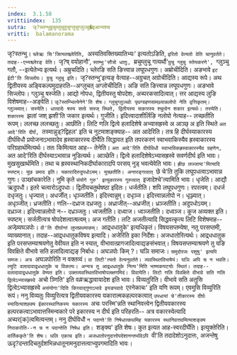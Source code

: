 ```yaml
---
index:  3.1.58
vrittiindex:  135
sutra:  जृ?स्तन्भुम्रुचुम्लुचुग्रुचुग्लुचुग्लुञ्चु�इआभ्यश्च
vritti:  balamanorama 
---
```


जृ?स्तन्भु। `च्लेऋः सि'जित्यतश्च्लेरिति, `अस्यतिवक्तिख्यातिभ्यः' इत्यतोऽङिति, `इरितो वेत्यतो वेति चानुवर्तते। तदाह--एभ्यश्च्लेरङ् वेति। `जृ?ष् वयोहानौ', `स्तम्भुः'सौत्रो धातुः, `म्रचुम्लुचू गत्यर्थौ'`ग्रुचु ग्लुचु स्तेयकरणे', `ग्लुञ्चु गतौ, --इत्येतेभ्य इत्यर्थः। अम्रुचदिति। च्लेरङि सति ङित्त्वान्न लघूपधगुणः। अम्रोचीदिति। अङभावे `इट ईटी'ति सिज्लोपः। ग्रुचु ग्लुचु इति। `जृ?स्तन्भु'इत्यङ् वेत्याह--अग्रुचत् अग्रोचीदिति। आद्यस्य रूपे। अथ द्वितीयस्य अङ्विकल्पमुदाहरति--अग्लुचत् अग्लोचीदिति। अङि सति ङित्त्वान्न लघूपधगुणः। अङभावे सिज्लोपः। ग्लुञ्चु षस्जेति। आद्यो नोपधः, द्वितीयस्तु षोपदेशः, अच्परकसादित्वात्। त्तर आद्यस्य लुङि विशेषमाह--अङ्वेति। `जृ?स्तम्भ्वित्येनेने'ति शेषः। ग्लुचुग्लुञ्च्वोः पृथग्ग्रहणसामथ्र्यान्नलोपो नेति वृत्तिकृतम्। ग्लुञ्च्यात्। सस्येति। धात्वादेः षस्य सत्वे सस्ज् स्थिते, द्वितीयस्य सकारस्य श्चुत्वेन शकार इत्यर्थः। तस्येति। शकारस्य `झलां जश् झशी'ति जकार इत्यर्थः। गुजीति। इदित्त्वादाशीर्लिङि नलोपो नेत्याह-- लच्छतीति रूपम्। ललच्छ ललच्छतुः। आछीति। लिटि णलि द्वित्वे हलादिशेषे अभ्यासह्रस्वे अ आञ्छ् अ इति स्थिते `अत आदे'रिति दीर्घं, `तस्मान्नुड्?द्विहल' इति च नुटमाशङ्क्याह-- अत आदेरिति। तत्र हि दीर्घस्याकारस्य दीर्घविधौ प्रयोजनाऽभावादेव ह्रस्वाकारस्य दीर्घैति सिद्धावत इति तपरकरणं स्वाभवाकिस्यैव ह्रस्वाकारस्य परिग्रहार्थमित्यर्थः। ततः किमित्यत आह-- तेनेति। `अत आदे'रिति दीर्घविधौ स्वाभाविकह्रस्वाकारस्यैव ग्रहणेन, `अत आदे'रिति दीर्घस्याऽभावान्न नुडित्यर्थः। आञ्छेति। द्वित्वे हलादिशेषेऽभ्यासह्रस्वे सवर्णदीर्घ इति भावः। मुखसुखार्थमिति। तथा च ह्रस्वस्थानिकदीर्घाकारादपि परसय् नुड् भवत्येवेति भावः। `ह्रीछ लज्जाया'मित्यादि स्पष्टम्। युछ प्रमाद इति। यकारादिरुदुपधोऽयम्। युच्छतीति। अन्तरङ्गत्वात् `छे चे'ति तुकि लघूपधत्वाऽभावान्न गुणः। उञ्छांचकारेति। नुमि कृते `संयोगे गुरु' इत्युकारस्य गुरुत्वात् `इजादेश्चे'त्यामिति भावः। धृजेति। आद्यौ ऋदुपधौ। इतरे चत्वारोऽदुपधाः। द्वितीयचतुर्थषष्ठा इदितः। धर्जतीति। शपि लघूपधगुणः। रपरत्वम्। दधर्ज दधृजतुः। धृज्यात्। अधर्जीत्। धृञ्जतीति। इदित्त्वान्नुम्। दधृञ्ज। इदित्त्वान्नलोपो न। धृञ्ज्यात्। अधृञ्जीत्। ध्रजतीति। णलि--दध्राज दध्रजतुः। अध्राजीत्--अध्रजीत्। ध्रञ्जतीति। अदुपधोऽयम्। दध्रञ्ज। इदित्त्वान्नलोपो न-- दध्रञ्जतुः। ध्वजतीति। दध्वाज। ध्वञ्जतीति। दध्वञ्ज। कूज अव्यक्त इति। स्पष्टम्। सर्जतीत्यत्र षोपदेशत्वात्षत्वम्। अज गतीति। लटि अजतीत्यादि सिद्धवत्कृत्य लिटि विशेषमाह-- अजेव्र्यघञपोः। `वी'ति दीर्घान्तं लुप्तप्रथमाकम्। `आद्र्धधातुके' इत्यधिकृतं। विषयसप्तम्येषा, नतु परसप्तमी, व्याख्यानात्। तदाह--आद्र्धधातुकविषय इत्यादि। अजेरिति इका निर्देशः। अजधातोरित्यर्थः। आद्र्धधातुक इति परसप्तम्याश्रयणेतु वेवीयत इति न स्यात्, वीभावात्प्रागजादित्वाद्यङसंभवात्। विषयसप्तम्याश्रयणे तु यङि विवक्षिते वीभावे सति हलादित्वाद्यङ् निर्बाधः। अघञपोः किम् ?। घञि समाजः। `समुदोरजः पशुषु' इत्यपि समजः। अत्र `अघञपोरिति न वक्तव्यं। `वा लिटी'त्यतो वेत्यनुवर्तते। व्यवस्थितविभाषेयं। घञि अपि च न भवति। ल्युटि वलादावाद्र्धधातुके च विकल्पः। अन्यत्र तु आद्र्धधातुके नित्य'मिति भाष्यकयटयोः स्थितं। तदाह-- वलादावाद्र्धधातुके वेष्यत इति। उक्तव्यवस्थितविभाषोपलक्षणमिदं। विवायेति। लिटो णलि विवक्षिते वीभावे सति णलि द्वित्वेऽभ्यासह्रस्वे `अचो ञ्णिति' इति व#ऋद्धावायादेश इति भावः। विव्यतुरिति। वीभावे सति अतुसि द्वित्वेऽभ्यासह्रस्वे `असंयोगा'दिति कित्त्वाद्गुणाऽभावे इयङपवादे `एरनेकाचः' इति यणि रूपम्। एवमुसि विव्युरिति रूपं। ननु विव्यतुः विव्युरित्यत्र द्वितीयवकारस्य यकारात्मकहल्परकत्वात् `उपधायां चे'तीकारस्य दीर्घः स्यादित्याशह्क्य ईकारस्थानिकस्य यकारस्य `अचः परस्मि'न्नति स्थानिवत्त्वेन द्वितीयवकारस्य हल्परकत्वाऽभावात्तस्मिन्वकारे परे इकारस्य न दीर्घ इति परिहरति-- अत्र वकारस्येत्यादि अच्पर[क]त्वमित्यन्तम्। ननु दीर्घविधौ `न पदान्ते'ति निषेधात्कथमिह यकारस्य स्थानिवत्तवमित्याशङ्क्य निराकरोति--न च न पदान्तेति निषेध इति। `शङ्क्य' इति शेषः। कुत इत्यत आह-स्वरदीर्घेति। इत्युक्तेरिति। `वार्तिककृते'ति शेषः। थलि एकाच इति। अजधातोरनुदात्तोपदेशानन्तर्भावेऽपि `वी'ति तदादेशोऽनुदात्तः, अजन्तेषु ऊदृ?दन्तादिचतुर्दशभिन्नधातूनामनुदात्तत्वाभ्युपगमादिति भावः।


